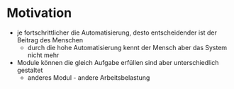 # Motivation

+ je fortschrittlicher die Automatisierung, desto entscheidender ist der Beitrag des Menschen
  + durch die hohe Automatisierung kennt der Mensch aber das System nicht mehr
+ Module können die gleich Aufgabe erfüllen sind aber unterschiedlich gestaltet
  + anderes Modul - andere Arbeitsbelastung
